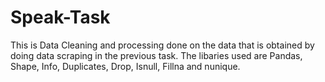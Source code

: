 # Speak-Task
This is Data Cleaning and processing done on the data that is obtained by doing data scraping in the previous task.
The libaries used are Pandas, Shape, Info, Duplicates, Drop, Isnull, Fillna and nunique.
